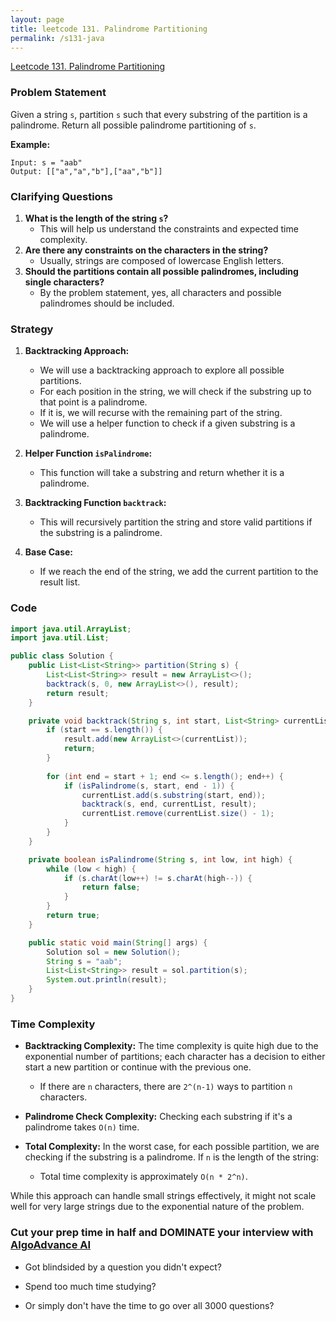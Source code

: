```yaml
---
layout: page
title: leetcode 131. Palindrome Partitioning
permalink: /s131-java
---
```

[Leetcode 131. Palindrome Partitioning](https://algoadvance.github.io/algoadvance/l131)
### Problem Statement

Given a string `s`, partition `s` such that every substring of the partition is a palindrome. Return all possible palindrome partitioning of `s`.

**Example:**

```plaintext
Input: s = "aab"
Output: [["a","a","b"],["aa","b"]]
```

### Clarifying Questions

1. **What is the length of the string `s`?**
   - This will help us understand the constraints and expected time complexity.
2. **Are there any constraints on the characters in the string?**
   - Usually, strings are composed of lowercase English letters.
3. **Should the partitions contain all possible palindromes, including single characters?**
   - By the problem statement, yes, all characters and possible palindromes should be included.

### Strategy

1. **Backtracking Approach:**
   - We will use a backtracking approach to explore all possible partitions.
   - For each position in the string, we will check if the substring up to that point is a palindrome.
   - If it is, we will recurse with the remaining part of the string.
   - We will use a helper function to check if a given substring is a palindrome.

2. **Helper Function `isPalindrome`:**
   - This function will take a substring and return whether it is a palindrome.

3. **Backtracking Function `backtrack`:**
   - This will recursively partition the string and store valid partitions if the substring is a palindrome.

4. **Base Case:**
   - If we reach the end of the string, we add the current partition to the result list.

### Code

```java
import java.util.ArrayList;
import java.util.List;

public class Solution {
    public List<List<String>> partition(String s) {
        List<List<String>> result = new ArrayList<>();
        backtrack(s, 0, new ArrayList<>(), result);
        return result;
    }

    private void backtrack(String s, int start, List<String> currentList, List<List<String>> result) {
        if (start == s.length()) {
            result.add(new ArrayList<>(currentList));
            return;
        }
        
        for (int end = start + 1; end <= s.length(); end++) {
            if (isPalindrome(s, start, end - 1)) {
                currentList.add(s.substring(start, end));
                backtrack(s, end, currentList, result);
                currentList.remove(currentList.size() - 1);
            }
        }
    }

    private boolean isPalindrome(String s, int low, int high) {
        while (low < high) {
            if (s.charAt(low++) != s.charAt(high--)) {
                return false;
            }
        }
        return true;
    }

    public static void main(String[] args) {
        Solution sol = new Solution();
        String s = "aab";
        List<List<String>> result = sol.partition(s);
        System.out.println(result);
    }
}
```

### Time Complexity

- **Backtracking Complexity:** The time complexity is quite high due to the exponential number of partitions; each character has a decision to either start a new partition or continue with the previous one.
  - If there are `n` characters, there are `2^(n-1)` ways to partition `n` characters.

- **Palindrome Check Complexity:** Checking each substring if it's a palindrome takes `O(n)` time.

- **Total Complexity:** In the worst case, for each possible partition, we are checking if the substring is a palindrome. If `n` is the length of the string:
  - Total time complexity is approximately `O(n * 2^n)`.

While this approach can handle small strings effectively, it might not scale well for very large strings due to the exponential nature of the problem.


### Cut your prep time in half and DOMINATE your interview with [AlgoAdvance AI](https://algoAdvance.com)

- Got blindsided by a question you didn't expect?

- Spend too much time studying?

- Or simply don't have the time to go over all 3000 questions?

